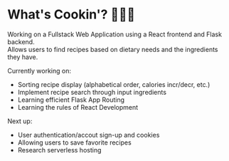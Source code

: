 # What's Cookin'? 🧑🏼‍🍳

Working on a Fullstack Web Application using a React frontend and Flask backend. <br>
Allows users to find recipes based on dietary needs and the ingredients they have.

Currently working on:
* Sorting recipe display (alphabetical order, calories incr/decr, etc.)
* Implement recipe search through input ingredients
* Learning efficient Flask App Routing
* Learning the rules of React Development

Next up:
* User authentication/accout sign-up and cookies
* Allowing users to save favorite recipes
* Research serverless hosting

